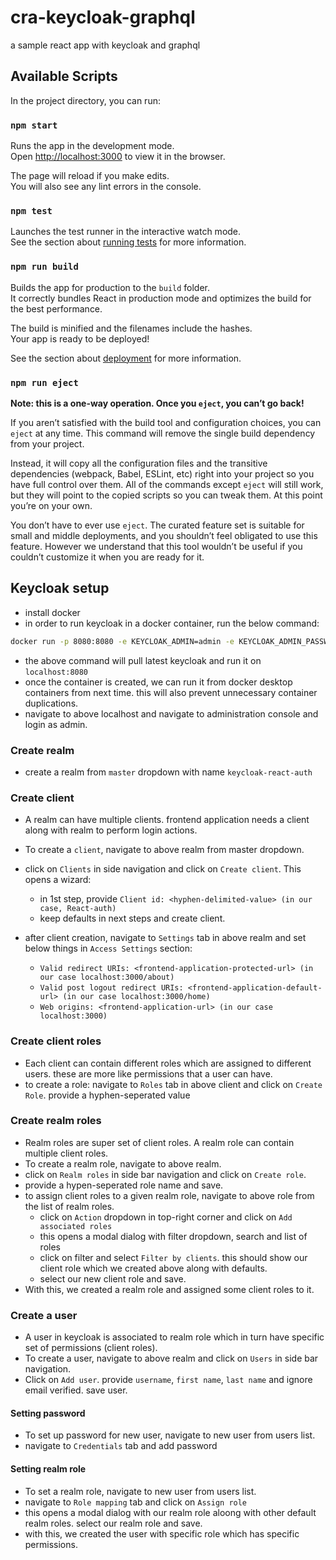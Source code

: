 # cra-keycloak-graphql
a sample react app with keycloak and graphql

## Available Scripts

In the project directory, you can run:

### `npm start`

Runs the app in the development mode.\
Open [http://localhost:3000](http://localhost:3000) to view it in the browser.

The page will reload if you make edits.\
You will also see any lint errors in the console.

### `npm test`

Launches the test runner in the interactive watch mode.\
See the section about [running tests](https://facebook.github.io/create-react-app/docs/running-tests) for more information.

### `npm run build`

Builds the app for production to the `build` folder.\
It correctly bundles React in production mode and optimizes the build for the best performance.

The build is minified and the filenames include the hashes.\
Your app is ready to be deployed!

See the section about [deployment](https://facebook.github.io/create-react-app/docs/deployment) for more information.

### `npm run eject`

**Note: this is a one-way operation. Once you `eject`, you can’t go back!**

If you aren’t satisfied with the build tool and configuration choices, you can `eject` at any time. This command will remove the single build dependency from your project.

Instead, it will copy all the configuration files and the transitive dependencies (webpack, Babel, ESLint, etc) right into your project so you have full control over them. All of the commands except `eject` will still work, but they will point to the copied scripts so you can tweak them. At this point you’re on your own.

You don’t have to ever use `eject`. The curated feature set is suitable for small and middle deployments, and you shouldn’t feel obligated to use this feature. However we understand that this tool wouldn’t be useful if you couldn’t customize it when you are ready for it.

## Keycloak setup

- install docker
- in order to run keycloak in a docker container, run the below command: 
```bash
docker run -p 8080:8080 -e KEYCLOAK_ADMIN=admin -e KEYCLOAK_ADMIN_PASSWORD=admin quay.io/keycloak/keycloak:latest start-dev
```
- the above command will pull latest keycloak and run it on `localhost:8080`
- once the container is created, we can run it from docker desktop containers from next time. this will also prevent unnecessary container duplications.
- navigate to above localhost and navigate to administration console and login as admin.

### Create realm

- create a realm from `master` dropdown with name `keycloak-react-auth`

### Create client

- A realm can have multiple clients. frontend application needs a client along with realm to perform login actions.
- To create a `client`, navigate to above realm from master dropdown.
- click on `Clients` in side navigation and click on `Create client`. This opens a wizard:
    * in 1st step, provide `Client id: <hyphen-delimited-value> (in our case, React-auth)`
    * keep defaults in next steps and create client.


- after client creation, navigate to `Settings` tab in above realm and set below things in `Access Settings` section:
    * `Valid redirect URIs: <frontend-application-protected-url> (in our case localhost:3000/about)`
    * `Valid post logout redirect URIs: <frontend-application-default-url> (in our case localhost:3000/home)`
    * `Web origins: <frontend-application-url> (in our case localhost:3000)`

### Create client roles

- Each client can contain different roles which are assigned to different users. these are more like permissions that a user can have.
- to create a role: navigate to `Roles` tab in above client and click on `Create Role`. provide a hyphen-seperated value

### Create realm roles

- Realm roles are super set of client roles. A realm role can contain multiple client roles. 
- To create a realm role, navigate to above realm.
- click on `Realm roles` in side bar navigation and click on `Create role`. 
- provide a hypen-seperated role name and save.
- to assign client roles to a given realm role, navigate to above role from the list of realm roles. 
    * click on `Action` dropdown in top-right corner and click on `Add associated roles`
    * this opens a modal dialog with filter dropdown, search and list of roles
    * click on filter and select `Filter by clients`. this should show our client role which we created above along with defaults.
    * select our new client role and save.
- With this, we created a realm role and assigned some client roles to it.

### Create a user

- A user in keycloak is associated to realm role which in turn have specific set of permissions (client roles). 
- To create a user, navigate to above realm and click on `Users` in side bar navigation.
- Click on `Add user`. provide `username`, `first name`, `last name` and ignore email verified. save user.

#### Setting password
- To set up password for new user, navigate to new user from users list.
- navigate to `Credentials` tab and add password

#### Setting realm role
- To set a realm role, navigate to new user from users list. 
- navigate to `Role mapping` tab and click on `Assign role`
- this opens a modal dialog with our realm role aloong with other default realm roles. select our realm role and save.
- with this, we created the user with specific role which has specific permissions.


